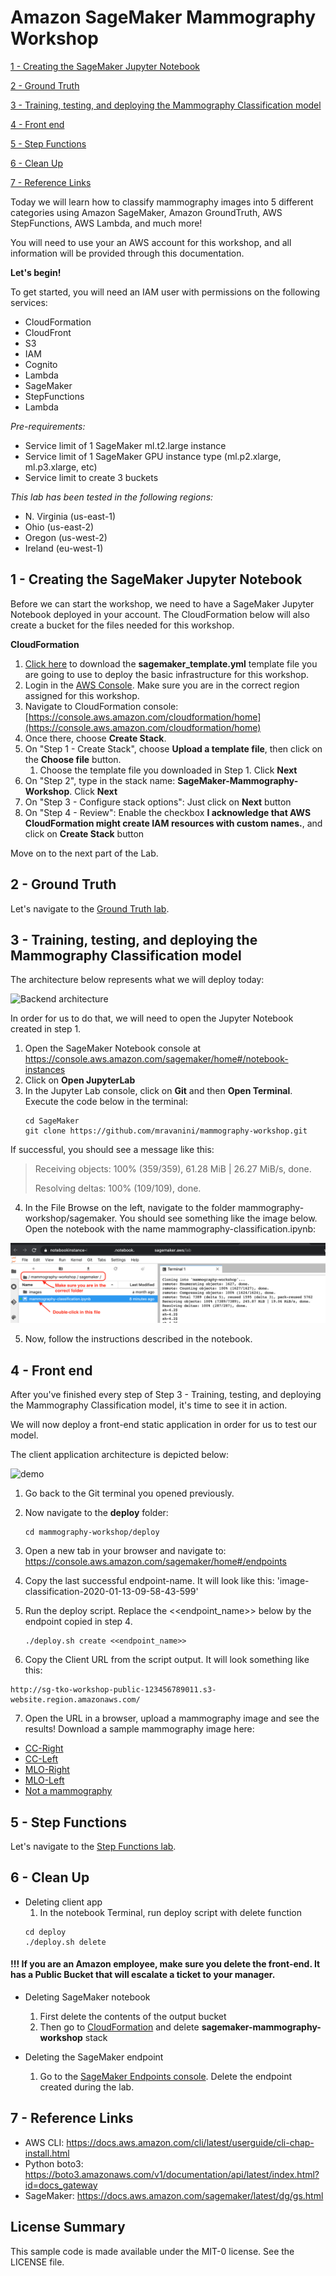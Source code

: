 # Amazon SageMaker Mammography Workshop

[1 - Creating the SageMaker Jupyter Notebook](#1---creating-the-sagemaker-jupyter-notebook)

[2 - Ground Truth](#2---ground-truth)

[3 - Training, testing, and deploying the Mammography Classification model](#3---training-testing-and-deploying-the-mammography-classification-model)

[4 - Front end](#4---front-end)

[5 - Step Functions](#5---step-functions)

[6 - Clean Up](#6---clean-up)

[7 - Reference Links](#7---reference-links)


Today we will learn how to classify mammography images into 5 different categories using Amazon SageMaker, Amazon GroundTruth, AWS StepFunctions, AWS Lambda, and much more!

You will need to use your an AWS account for this workshop, and all information will be provided through this documentation.

**Let's begin!**

To get started, you will need an IAM user with permissions on the following services:
- CloudFormation
- CloudFront
- S3
- IAM
- Cognito
- Lambda
- SageMaker
- StepFunctions
- Lambda

*Pre-requirements:*
- Service limit of 1 SageMaker ml.t2.large instance
- Service limit of 1 SageMaker GPU instance type (ml.p2.xlarge, ml.p3.xlarge, etc)
- Service limit to create 3 buckets

*This lab has been tested in the following regions:*
- N. Virginia (us-east-1)
- Ohio (us-east-2)
- Oregon (us-west-2)
- Ireland (eu-west-1)

## 1 - Creating the SageMaker Jupyter Notebook

Before we can start the workshop, we need to have a SageMaker Jupyter Notebook deployed in your account. The CloudFormation below will also create a bucket for the files needed for this workshop.

**CloudFormation**
1. [Click here](sagemaker_template.yml?raw=true) to download the **sagemaker_template.yml** template file you are going to use to deploy the basic infrastructure for this workshop.
1. Login in the [AWS Console](https://console.aws.amazon.com/console/home). Make sure you are in the correct region assigned for this workshop.
1. Navigate to CloudFormation console: [https://console.aws.amazon.com/cloudformation/home](https://console.aws.amazon.com/cloudformation/home)
1. Once there, choose **Create Stack**.
1. On "Step 1 - Create Stack", choose **Upload a template file**, then click on the **Choose file** button.
    1. Choose the template file you downloaded in Step 1. Click **Next**
1. On "Step 2", type in the stack name: **SageMaker-Mammography-Workshop**. Click **Next**
1. On "Step 3 - Configure stack options": Just click on **Next** button
1. On "Step 4 - Review": Enable the checkbox **I acknowledge that AWS CloudFormation might create IAM resources with custom names.**, and click on **Create Stack** button

Move on to the next part of the Lab.

## 2 - Ground Truth

Let's navigate to the [Ground Truth lab](groundtruth#sagemaker-ground-truth).

## 3 - Training, testing, and deploying the Mammography Classification model

The architecture below represents what we will deploy today:

![Backend architecture](images/backend-architecture.png)

In order for us to do that, we will need to open the Jupyter Notebook created in step 1.

1. Open the SageMaker Notebook console at https://console.aws.amazon.com/sagemaker/home#/notebook-instances
2. Click on **Open JupyterLab**
3. In the Jupyter Lab console, click on **Git** and then **Open Terminal**. Execute the code below in the terminal:
    ```
    cd SageMaker
    git clone https://github.com/mravanini/mammography-workshop.git
   
    ```
If successful, you should see a message like this:

>Receiving objects: 100% (359/359), 61.28 MiB | 26.27 MiB/s, done.
>
>Resolving deltas: 100% (109/109), done.

4. In the File Browse on the left, navigate to the folder mammography-workshop/sagemaker. You should see something like the image below. Open the notebook with the name mammography-classification.ipynb:

![How to open a notebook](images/open-notebook.png)


5. Now, follow the instructions described in the notebook.  

## 4 - Front end

After you've finished every step of Step 3 - Training, testing, and deploying the Mammography Classification model, it's time to see it in action.

We will now deploy a front-end static application in order for us to test our model.

The client application architecture is depicted below:

![demo](images/architecture.jpg)


1. Go back to the Git terminal you opened previously. 

2. Now navigate to the **deploy** folder:
    ```
    cd mammography-workshop/deploy
    ```
3. Open a new tab in your browser and navigate to:
    https://console.aws.amazon.com/sagemaker/home#/endpoints

4. Copy the last successful endpoint-name. It will look like this: 'image-classification-2020-01-13-09-58-43-599'

5. Run the deploy script. Replace the <<endpoint_name>> below by the endpoint copied in step 4.
    ```
    ./deploy.sh create <<endpoint_name>>
    ```
6. Copy the Client URL from the script output.
It will look something like this: 
```
http://sg-tko-workshop-public-123456789011.s3-website.region.amazonaws.com/
```

7. Open the URL in a browser, upload a mammography image and see the results!
Download a sample mammography image here: 

* [CC-Right](https://mammography-workshop.s3.amazonaws.com/sample/resize_CCD_564.jpg?raw=true)
* [CC-Left](https://mammography-workshop.s3.amazonaws.com/sample/resize_CCE_835.jpg?raw=true)
* [MLO-Right](https://mammography-workshop.s3.amazonaws.com/sample/resize_MLOD_682.jpg?raw=true)
* [MLO-Left](https://mammography-workshop.s3.amazonaws.com/sample/resize_MLOE_743.jpg?raw=true)
* [Not a mammography](https://mammography-workshop.s3.amazonaws.com/sample/resize_NAO_MG_1.3.51.0.7.11929756167.13783.28228.48520.63660.34753.63542.dcm.jpg?raw=true)


## 5 - Step Functions

Let's navigate to the [Step Functions lab](workflow#ml-workflow).


## 6 - Clean Up
* Deleting client app
    1. In the notebook Terminal, run deploy script with delete function
    ```
    cd deploy
    ./deploy.sh delete
    ```

#### !!! If you are an Amazon employee, make sure you delete the front-end. It has a Public Bucket that will escalate a ticket to your manager. 

* Deleting SageMaker notebook
    1. First delete the contents of the output bucket
    2. Then go to [CloudFormation](https://console.aws.amazon.com/cloudformation/home#/stacks) and delete **sagemaker-mammography-workshop** stack
    
* Deleting the SageMaker endpoint
    1. Go to the [SageMaker Endpoints console](https://console.aws.amazon.com/sagemaker/home#/endpoints). Delete the endpoint created during the lab.

## 7 - Reference Links
* AWS CLI: https://docs.aws.amazon.com/cli/latest/userguide/cli-chap-install.html
* Python boto3: https://boto3.amazonaws.com/v1/documentation/api/latest/index.html?id=docs_gateway
* SageMaker: https://docs.aws.amazon.com/sagemaker/latest/dg/gs.html

## License Summary
This sample code is made available under the MIT-0 license. See the LICENSE file.